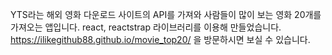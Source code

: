 YTS라는 해외 영화 다운로드 사이트의 API를 가져와 사람들이 많이 보는 영화 20개를 가져오는 앱입니다.
react, reactstrap 라이브러리를 이용해 만들었습니다.
https://ilikegithub88.github.io/movie_top20/ 을 방문하시면 보실 수 있습니다.


